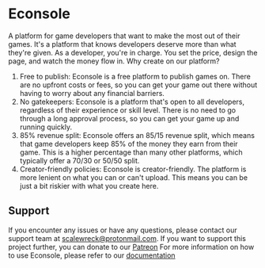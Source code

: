 # Econsole
A platform for game developers that want to make the most out of their games. It's a platform that knows developers deserve more than what they're given. As a developer, you're in charge. You set the price, design the page, and watch the money flow in.
Why create on our platform?
1. Free to publish: Econsole is a free platform to publish games on. There are no upfront costs or fees, so you can get your game out there without having to worry about any financial barriers.
2. No gatekeepers: Econsole is a platform that's open to all developers, regardless of their experience or skill level. There is no need to go through a long approval process, so you can get your game up and running quickly.
3. 85% revenue split: Econsole offers an 85/15 revenue split, which means that game developers keep 85% of the money they earn from their game. This is a higher percentage than many other platforms, which typically offer a 70/30 or 50/50 split.
4. Creator-friendly policies: Econsole is creator-friendly. The platform is more lenient on what you can or can't upload. This means you can be just a bit riskier with what you create here.

## Support
If you encounter any issues or have any questions, please contact our support team at scalewreck@protonmail.com.
If you want to support this project further, you can donate to our [Patreon](patreon.com/ouzox)
For more information on how to use Econsole, please refer to our [documentation](https://econsole-games.gitbook.io/econsole-docs/)
